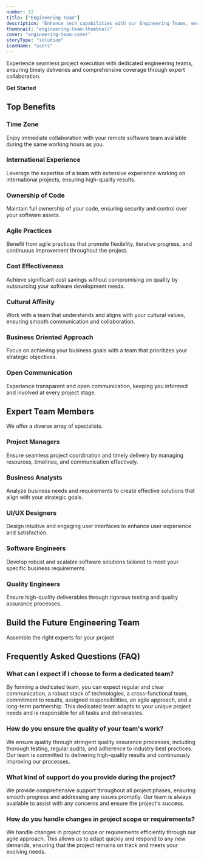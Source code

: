```yaml
---
number: 12
title: ["Engineering Team"]
description: "Enhance tech capabilities with our Engineering Teams, ensuring you have the best talent on board."
thumbnail: "engineering-team-thumbnail"
cover: "engineering-team-cover"
storyType: "solution"
iconName: "users"
---
```


Experience seamless project execution with dedicated engineering teams, ensuring timely deliveries and comprehensive coverage through expert collaboration.

**Get Started**

## Top Benefits

### Time Zone

Enjoy immediate collaboration with your remote software team available during the same working hours as you.

### International Experience

Leverage the expertise of a team with extensive experience working on international projects, ensuring high-quality results.

### Ownership of Code

Maintain full ownership of your code, ensuring security and control over your software assets.

### Agile Practices

Benefit from agile practices that promote flexibility, iterative progress, and continuous improvement throughout the project.

### Cost Effectiveness

Achieve significant cost savings without compromising on quality by outsourcing your software development needs.

### Cultural Affinity

Work with a team that understands and aligns with your cultural values, ensuring smooth communication and collaboration.

### Business Oriented Approach

Focus on achieving your business goals with a team that prioritizes your strategic objectives.

### Open Communication

Experience transparent and open communication, keeping you informed and involved at every project stage.

## Expert Team Members

We offer a diverse array of specialists.

### Project Managers

Ensure seamless project coordination and timely delivery by managing resources, timelines, and communication effectively.

### Business Analysts

Analyze business needs and requirements to create effective solutions that align with your strategic goals.

### UI/UX Designers

Design intuitive and engaging user interfaces to enhance user experience and satisfaction.

### Software Engineers

Develop robust and scalable software solutions tailored to meet your specific business requirements.

### Quality Engineers

Ensure high-quality deliverables through rigorous testing and quality assurance processes.

## Build the Future Engineering Team

Assemble the right experts for your project

## Frequently Asked Questions (FAQ)

### What can I expect if I choose to form a dedicated team?

By forming a dedicated team, you can expect regular and clear communication, a robust stack of technologies, a cross-functional team, commitment to results, assigned responsibilities, an agile approach, and a long-term partnership. This dedicated team adapts to your unique project needs and is responsible for all tasks and deliverables.

### How do you ensure the quality of your team's work?

We ensure quality through stringent quality assurance processes, including thorough testing, regular audits, and adherence to industry best practices. Our team is committed to delivering high-quality results and continuously improving our processes.

### What kind of support do you provide during the project?

We provide comprehensive support throughout all project phases, ensuring smooth progress and addressing any issues promptly. Our team is always available to assist with any concerns and ensure the project's success.

### How do you handle changes in project scope or requirements?

We handle changes in project scope or requirements efficiently through our agile approach. This allows us to adapt quickly and respond to any new demands, ensuring that the project remains on track and meets your evolving needs.
